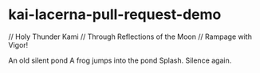# kai-lacerna-pull-request-demo

// Holy Thunder Kami 
// Through Reflections of the Moon 
// Rampage with Vigor! 

An old silent pond
A frog jumps into the pond
Splash. Silence again.
